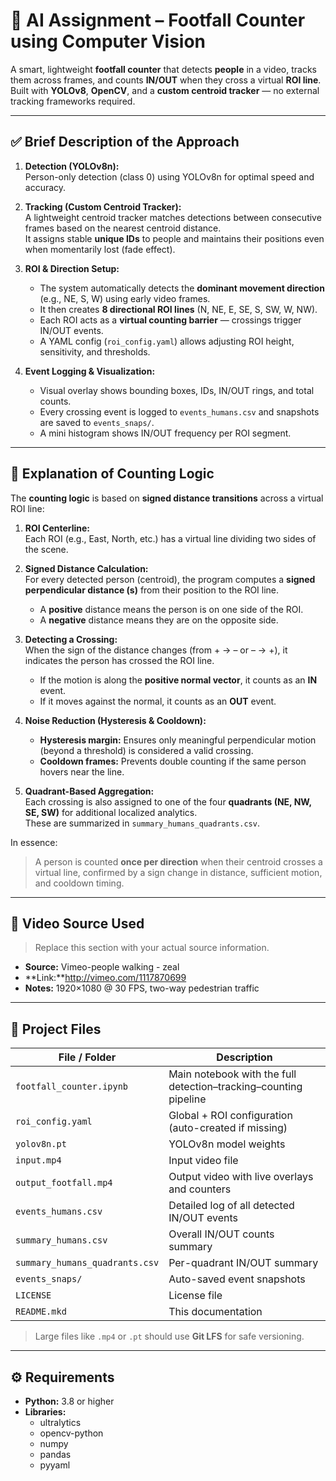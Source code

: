 # 🧠 AI Assignment – Footfall Counter using Computer Vision

A smart, lightweight **footfall counter** that detects **people** in a video, tracks them across frames, and counts **IN/OUT** when they cross a virtual **ROI line**.  
Built with **YOLOv8**, **OpenCV**, and a **custom centroid tracker** — no external tracking frameworks required.

---

## ✅ Brief Description of the Approach

1. **Detection (YOLOv8n):**  
   Person-only detection (class 0) using YOLOv8n for optimal speed and accuracy.

2. **Tracking (Custom Centroid Tracker):**  
   A lightweight centroid tracker matches detections between consecutive frames based on the nearest centroid distance.  
   It assigns stable **unique IDs** to people and maintains their positions even when momentarily lost (fade effect).

3. **ROI & Direction Setup:**  
   - The system automatically detects the **dominant movement direction** (e.g., NE, S, W) using early video frames.  
   - It then creates **8 directional ROI lines** (N, NE, E, SE, S, SW, W, NW).  
   - Each ROI acts as a **virtual counting barrier** — crossings trigger IN/OUT events.  
   - A YAML config (`roi_config.yaml`) allows adjusting ROI height, sensitivity, and thresholds.

4. **Event Logging & Visualization:**  
   - Visual overlay shows bounding boxes, IDs, IN/OUT rings, and total counts.  
   - Every crossing event is logged to `events_humans.csv` and snapshots are saved to `events_snaps/`.  
   - A mini histogram shows IN/OUT frequency per ROI segment.

---

## 🧮 Explanation of Counting Logic

The **counting logic** is based on **signed distance transitions** across a virtual ROI line:

1. **ROI Centerline:**  
   Each ROI (e.g., East, North, etc.) has a virtual line dividing two sides of the scene.

2. **Signed Distance Calculation:**  
   For every detected person (centroid), the program computes a **signed perpendicular distance (s)** from their position to the ROI line.  
   - A **positive** distance means the person is on one side of the ROI.  
   - A **negative** distance means they are on the opposite side.

3. **Detecting a Crossing:**  
   When the sign of the distance changes (from + → – or – → +), it indicates the person has crossed the ROI line.  
   - If the motion is along the **positive normal vector**, it counts as an **IN** event.  
   - If it moves against the normal, it counts as an **OUT** event.

4. **Noise Reduction (Hysteresis & Cooldown):**
   - **Hysteresis margin:** Ensures only meaningful perpendicular motion (beyond a threshold) is considered a valid crossing.  
   - **Cooldown frames:** Prevents double counting if the same person hovers near the line.

5. **Quadrant-Based Aggregation:**  
   Each crossing is also assigned to one of the four **quadrants (NE, NW, SE, SW)** for additional localized analytics.  
   These are summarized in `summary_humans_quadrants.csv`.

In essence:
> A person is counted **once per direction** when their centroid crosses a virtual line, confirmed by a sign change in distance, sufficient motion, and cooldown timing.

---

## 🎥 Video Source Used

> Replace this section with your actual source information.

- **Source:** Vimeo-people walking - zeal
- **Link:**http://vimeo.com/1117870699
- **Notes:** 1920×1080 @ 30 FPS, two-way pedestrian traffic



---

## 🧩 Project Files

| File / Folder                      | Description                                                |
|-----------------------------------|------------------------------------------------------------|
| `footfall_counter.ipynb`          | Main notebook with the full detection–tracking–counting pipeline |
| `roi_config.yaml`                 | Global + ROI configuration (auto-created if missing)       |
| `yolov8n.pt`                      | YOLOv8n model weights                                      |
| `input.mp4`                       | Input video file                                           |
| `output_footfall.mp4`             | Output video with live overlays and counters               |
| `events_humans.csv`               | Detailed log of all detected IN/OUT events                 |
| `summary_humans.csv`              | Overall IN/OUT counts summary                              |
| `summary_humans_quadrants.csv`    | Per-quadrant IN/OUT summary                                |
| `events_snaps/`                   | Auto-saved event snapshots                                 |
| `LICENSE`                         | License file                                               |
| `README.mkd`                      | This documentation                                         |

> Large files like `.mp4` or `.pt` should use **Git LFS** for safe versioning.

---

## ⚙️ Requirements

- **Python:** 3.8 or higher  
- **Libraries:**  
  - ultralytics  
  - opencv-python  
  - numpy  
  - pandas  
  - pyyaml  

